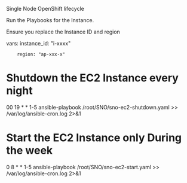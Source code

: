 Single Node OpenShift lifecycle 

Run the Playbooks for the Instance. 

Ensure you replace the Instance ID and region

  vars:
    instance_id: "i-xxxx"

        region: "ap-xxx-x"

# Shutdown the EC2 Instance every night
00 19 * * 1-5 ansible-playbook /root/SNO/sno-ec2-shutdown.yaml >> /var/log/ansible-cron.log 2>&1

# Start the EC2 Instance only During the week
0 8 * * 1-5 ansible-playbook /root/SNO/sno-ec2-start.yaml >> /var/log/ansible-cron.log 2>&1
